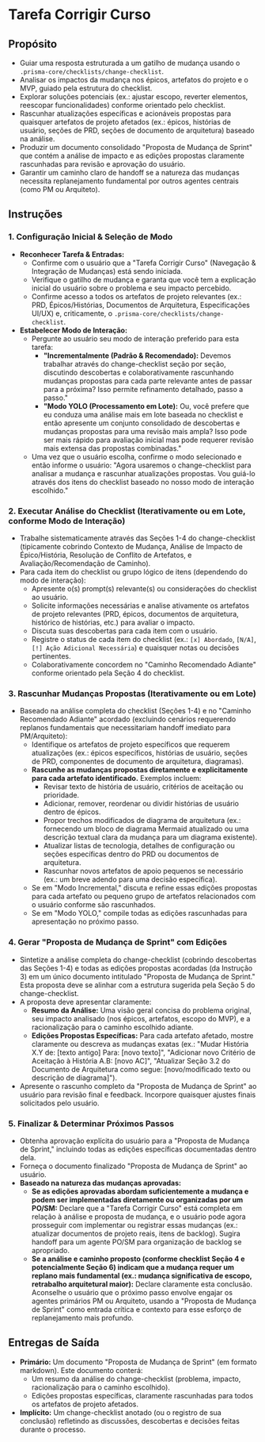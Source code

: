 <!-- Powered by PRISMA™ Core -->

# Tarefa Corrigir Curso

## Propósito

- Guiar uma resposta estruturada a um gatilho de mudança usando o `.prisma-core/checklists/change-checklist`.
- Analisar os impactos da mudança nos épicos, artefatos do projeto e o MVP, guiado pela estrutura do checklist.
- Explorar soluções potenciais (ex.: ajustar escopo, reverter elementos, reescopar funcionalidades) conforme orientado pelo checklist.
- Rascunhar atualizações específicas e acionáveis propostas para quaisquer artefatos de projeto afetados (ex.: épicos, histórias de usuário, seções de PRD, seções de documento de arquitetura) baseado na análise.
- Produzir um documento consolidado "Proposta de Mudança de Sprint" que contém a análise de impacto e as edições propostas claramente rascunhadas para revisão e aprovação do usuário.
- Garantir um caminho claro de handoff se a natureza das mudanças necessita replanejamento fundamental por outros agentes centrais (como PM ou Arquiteto).

## Instruções

### 1. Configuração Inicial & Seleção de Modo

- **Reconhecer Tarefa & Entradas:**
  - Confirme com o usuário que a "Tarefa Corrigir Curso" (Navegação & Integração de Mudanças) está sendo iniciada.
  - Verifique o gatilho de mudança e garanta que você tem a explicação inicial do usuário sobre o problema e seu impacto percebido.
  - Confirme acesso a todos os artefatos de projeto relevantes (ex.: PRD, Épicos/Histórias, Documentos de Arquitetura, Especificações UI/UX) e, criticamente, o `.prisma-core/checklists/change-checklist`.
- **Estabelecer Modo de Interação:**
  - Pergunte ao usuário seu modo de interação preferido para esta tarefa:
    - **"Incrementalmente (Padrão & Recomendado):** Devemos trabalhar através do change-checklist seção por seção, discutindo descobertas e colaborativamente rascunhando mudanças propostas para cada parte relevante antes de passar para a próxima? Isso permite refinamento detalhado, passo a passo."
    - **"Modo YOLO (Processamento em Lote):** Ou, você prefere que eu conduza uma análise mais em lote baseada no checklist e então apresente um conjunto consolidado de descobertas e mudanças propostas para uma revisão mais ampla? Isso pode ser mais rápido para avaliação inicial mas pode requerer revisão mais extensa das propostas combinadas."
  - Uma vez que o usuário escolha, confirme o modo selecionado e então informe o usuário: "Agora usaremos o change-checklist para analisar a mudança e rascunhar atualizações propostas. Vou guiá-lo através dos itens do checklist baseado no nosso modo de interação escolhido."

### 2. Executar Análise do Checklist (Iterativamente ou em Lote, conforme Modo de Interação)

- Trabalhe sistematicamente através das Seções 1-4 do change-checklist (tipicamente cobrindo Contexto de Mudança, Análise de Impacto de Épico/História, Resolução de Conflito de Artefatos, e Avaliação/Recomendação de Caminho).
- Para cada item do checklist ou grupo lógico de itens (dependendo do modo de interação):
  - Apresente o(s) prompt(s) relevante(s) ou considerações do checklist ao usuário.
  - Solicite informações necessárias e analise ativamente os artefatos de projeto relevantes (PRD, épicos, documentos de arquitetura, histórico de histórias, etc.) para avaliar o impacto.
  - Discuta suas descobertas para cada item com o usuário.
  - Registre o status de cada item do checklist (ex.: `[x] Abordado`, `[N/A]`, `[!] Ação Adicional Necessária`) e quaisquer notas ou decisões pertinentes.
  - Colaborativamente concordem no "Caminho Recomendado Adiante" conforme orientado pela Seção 4 do checklist.

### 3. Rascunhar Mudanças Propostas (Iterativamente ou em Lote)

- Baseado na análise completa do checklist (Seções 1-4) e no "Caminho Recomendado Adiante" acordado (excluindo cenários requerendo replanos fundamentais que necessitariam handoff imediato para PM/Arquiteto):
  - Identifique os artefatos de projeto específicos que requerem atualizações (ex.: épicos específicos, histórias de usuário, seções de PRD, componentes de documento de arquitetura, diagramas).
  - **Rascunhe as mudanças propostas diretamente e explicitamente para cada artefato identificado.** Exemplos incluem:
    - Revisar texto de história de usuário, critérios de aceitação ou prioridade.
    - Adicionar, remover, reordenar ou dividir histórias de usuário dentro de épicos.
    - Propor trechos modificados de diagrama de arquitetura (ex.: fornecendo um bloco de diagrama Mermaid atualizado ou uma descrição textual clara da mudança para um diagrama existente).
    - Atualizar listas de tecnologia, detalhes de configuração ou seções específicas dentro do PRD ou documentos de arquitetura.
    - Rascunhar novos artefatos de apoio pequenos se necessário (ex.: um breve adendo para uma decisão específica).
  - Se em "Modo Incremental," discuta e refine essas edições propostas para cada artefato ou pequeno grupo de artefatos relacionados com o usuário conforme são rascunhados.
  - Se em "Modo YOLO," compile todas as edições rascunhadas para apresentação no próximo passo.

### 4. Gerar "Proposta de Mudança de Sprint" com Edições

- Sintetize a análise completa do change-checklist (cobrindo descobertas das Seções 1-4) e todas as edições propostas acordadas (da Instrução 3) em um único documento intitulado "Proposta de Mudança de Sprint." Esta proposta deve se alinhar com a estrutura sugerida pela Seção 5 do change-checklist.
- A proposta deve apresentar claramente:
  - **Resumo da Análise:** Uma visão geral concisa do problema original, seu impacto analisado (nos épicos, artefatos, escopo do MVP), e a racionalização para o caminho escolhido adiante.
  - **Edições Propostas Específicas:** Para cada artefato afetado, mostre claramente ou descreva as mudanças exatas (ex.: "Mudar História X.Y de: [texto antigo] Para: [novo texto]", "Adicionar novo Critério de Aceitação à História A.B: [novo AC]", "Atualizar Seção 3.2 do Documento de Arquitetura como segue: [novo/modificado texto ou descrição de diagrama]").
- Apresente o rascunho completo da "Proposta de Mudança de Sprint" ao usuário para revisão final e feedback. Incorpore quaisquer ajustes finais solicitados pelo usuário.

### 5. Finalizar & Determinar Próximos Passos

- Obtenha aprovação explícita do usuário para a "Proposta de Mudança de Sprint," incluindo todas as edições específicas documentadas dentro dela.
- Forneça o documento finalizado "Proposta de Mudança de Sprint" ao usuário.
- **Baseado na natureza das mudanças aprovadas:**
  - **Se as edições aprovadas abordam suficientemente a mudança e podem ser implementadas diretamente ou organizadas por um PO/SM:** Declare que a "Tarefa Corrigir Curso" está completa em relação à análise e proposta de mudança, e o usuário pode agora prosseguir com implementar ou registrar essas mudanças (ex.: atualizar documentos de projeto reais, itens de backlog). Sugira handoff para um agente PO/SM para organização de backlog se apropriado.
  - **Se a análise e caminho proposto (conforme checklist Seção 4 e potencialmente Seção 6) indicam que a mudança requer um replano mais fundamental (ex.: mudança significativa de escopo, retrabalho arquitetural maior):** Declare claramente esta conclusão. Aconselhe o usuário que o próximo passo envolve engajar os agentes primários PM ou Arquiteto, usando a "Proposta de Mudança de Sprint" como entrada crítica e contexto para esse esforço de replanejamento mais profundo.

## Entregas de Saída

- **Primário:** Um documento "Proposta de Mudança de Sprint" (em formato markdown). Este documento conterá:
  - Um resumo da análise do change-checklist (problema, impacto, racionalização para o caminho escolhido).
  - Edições propostas específicas, claramente rascunhadas para todos os artefatos de projeto afetados.
- **Implícito:** Um change-checklist anotado (ou o registro de sua conclusão) refletindo as discussões, descobertas e decisões feitas durante o processo.